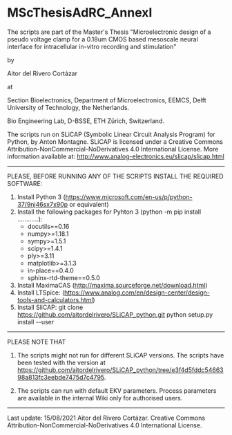 # MScThesisAdRC_AnnexI

The scripts are part of the Master's Thesis "Microelectronic design of a pseudo voltage clamp for a 0.18um CMOS based mesoscale neural interface for intracellular in-vitro recording and stimulation"

by

Aitor del Rivero Cortázar

at

Section Bioelectronics, Department of Microelectronics, EEMCS, Delft University of Technology, the Netherlands.

Bio Engineering Lab, D-BSSE, ETH Zürich, Switzerland.

The scripts run on SLiCAP (Symbolic Linear Circuit Analysis Program) for Python, by Anton Montagne.
SLiCAP is licensed under a Creative Commons Attribution-NonCommercial-NoDerivatives 4.0 International License.
More information available at: http://www.analog-electronics.eu/slicap/slicap.html

------


PLEASE, BEFORE RUNNING ANY OF THE SCRIPTS INSTALL THE REQUIRED SOFTWARE:


1. Install Python 3 (https://www.microsoft.com/en-us/p/python-37/9nj46sx7x90p or equivalent)
2. Install the following packages for Pyhton 3 (python -m pip install ............):
    - docutils==0.16
    - numpy>=1.18.1
    - sympy>=1.5.1
    - scipy>=1.4.1
    - ply>=3.11
    - matplotlib>=3.1.3
    - in-place==0.4.0
    - sphinx-rtd-theme==0.5.0
3. Install MaximaCAS (http://maxima.sourceforge.net/download.html)
4. Install LTSpice: (https://www.analog.com/en/design-center/design-tools-and-calculators.html)
5. Install SliCAP:
    git clone https://github.com/aitordelrivero/SLiCAP_python.git
    python setup.py install --user


------

PLEASE NOTE THAT

1) The scripts might not run for different SLiCAP versions. The scripts have been tested with the version at https://github.com/aitordelrivero/SLiCAP_python/tree/e3f4d5fddc5466398a813fc3eebde7475d7c4795.

2) The scripts can run with default EKV parameters. Process parameters are available in the internal Wiki only for authorised users.

------

Last update: 15/08/2021
Aitor del Rivero Cortázar. Creative Commons Attribution-NonCommercial-NoDerivatives 4.0 International License. 
